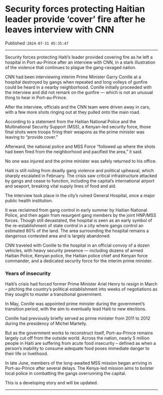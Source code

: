 # Security forces protecting Haitian leader provide ‘cover’ fire after he leaves interview with CNN

Published :`2024-07-31 05:35:47`

---

Security forces protecting Haiti’s leader provided covering fire as he left a hospital in Port-au-Prince after an interview with CNN, in a stark illustration of the violence that continues to plague the gang-ravaged nation.

CNN had been interviewing interim Prime Minister Garry Conille at a hospital destroyed by gangs when repeated and long volleys of gunfire could be heard in a nearby neighborhood. Conille initially proceeded with the interview and did not remark on the gunfire — which is not an unusual thing to hear in Port-au-Prince.

After the interview, officials and the CNN team were driven away in cars, with a few more shots ringing out at they pulled onto the main road.

According to a statement from the Haitian National Police and the Multinational Security Support (MSS), a Kenyan-led security force, those final shots were troops firing their weapons as the prime minister was leaving to “provide cover.”

Afterward, the national police and MSS Force “followed up where the shots had been fired from the neighborhood and pacified the area,” it said.

No one was injured and the prime minister was safely returned to his office.

Haiti is still roiling from deadly gang violence and political upheaval, which sharply escalated in February. The crisis saw critical infrastructure attacked by gangs and cease to function, including the capital’s international airport and seaport, breaking vital supply lines of food and aid.

The interview took place in the city’s ruined General Hospital, once a major public health institution.

It was reclaimed from gang control in early summer by Haitian National Police, and then again from resurgent gang members by the joint HNP/MSS forces. Though still devastated, the hospital is seen as an early symbol of the re-establishment of state control in a city where gangs control an estimated 80% of the land. The area surrounding the hospital remains a dangerous contested area and is largely abandoned.

CNN traveled with Conille to the hospital in an official convoy of a dozen vehicles, with heavy security presence — including dozens of armed Haitian Police, Kenyan police, the Haitian police chief and Kenyan force commander, and a dedicated security force for the interim prime minister.

### Years of insecurity

Haiti’s crisis had forced former Prime Minister Ariel Henry to resign in March – pitching the country’s political establishment into weeks of negotiations as they sought to muster a transitional government.

In May, Conille was appointed prime minister during the government’s transition period, with the aim to eventually lead Haiti to new elections.

Conille had previously briefly served as prime minister from 2011 to 2012 during the presidency of Michel Martelly.

But as the government works to reconstruct itself, Port-au-Prince remains largely cut off from the outside world. Across the nation, nearly 5 million people in Haiti are suffering from acute food insecurity – defined as when a person’s inability to consume adequate food poses immediate danger to their life or livelihood.

In late June, members of the long-awaited MSS mission began arriving in Port-au-Prince after several delays. The Kenya-led mission aims to bolster local police in combatting the gangs overrunning the capital.

This is a developing story and will be updated.

---

